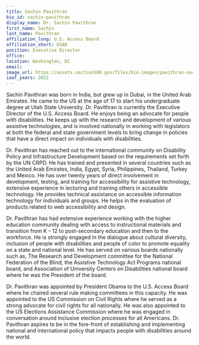 ```yaml
---
title: Sachin Pavithran
bio_id: sachin-pavithran
display_name: Dr. Sachin Pavithran
first_name: Sachin
last_name: Pavithran
affiliation_long: U.S. Access Board
affiliation_short: USAB
position: Executive Director
office: 
location: Washington, DC
email: 
image_url: https://assets.section508.gov/files/bio-images/pavithran-sachin.png
iaaf_years: 2022
---
```

Sachin Pavithran was born in India, but grew up in Dubai, in the United Arab Emirates. He came to the US at the age of 17 to start his undergraduate degree at Utah State University. Dr. Pavithran is currently the Executive Director of the U.S. Access Board. He enjoys being an advocate for people with disabilities. He keeps up with the research and development of various assistive technologies, and is involved nationally in working with legislators at both the federal and state government levels to bring change in policies that have a direct impact on individuals with disabilities. 

Dr. Pavithran has reached out to the international community on Disability Policy and Infrastructure Development based on the requirements set forth by the UN CRPD. He has trained and presented in several countries such as the United Arab Emirates, India, Egypt, Syria, Philippines, Thailand, Turkey and Mexico. He has over twenty years of direct involvement in development, testing, and training for accessibility for assistive technology, extensive experience in lecturing and training others in accessible technology. He provides technical assistance on accessible information technology for individuals and groups. He helps in the evaluation of products related to web accessibility and design. 

Dr. Pavithran has had extensive experience working with the higher education community dealing with access to instructional materials and transition from K – 12 to post-secondary education and then to the workforce. He is strongly engaged in the dialogue about cultural diversity, inclusion of people with disabilities and people of color to promote equality on a state and national level. He has served on various boards nationally such as, The Research and Development committee for the National Federation of the Blind, the Assistive Technology Act Programs national board, and Association of University Centers on Disabilities national board where he was the President of the board. 

Dr. Pavithran was appointed by President Obama to the U.S. Access Board where he chaired several rule making committees in this capacity. He was appointed to the US Commission on Civil Rights where he served as a strong advocate for civil rights for all nationally. He was also appointed to the US Elections Assistance Commission where he was engaged in conversation around inclusive election processes for all Americans. Dr. Pavithran aspires to be in the fore-front of establishing and implementing national and international policy that impacts people with disabilities around the world.